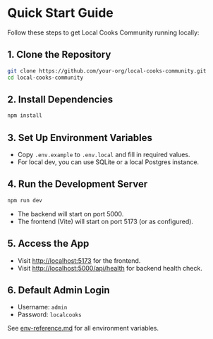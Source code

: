 # Quick Start Guide

Follow these steps to get Local Cooks Community running locally:

## 1. Clone the Repository
```bash
git clone https://github.com/your-org/local-cooks-community.git
cd local-cooks-community
```

## 2. Install Dependencies
```bash
npm install
```

## 3. Set Up Environment Variables
- Copy `.env.example` to `.env.local` and fill in required values.
- For local dev, you can use SQLite or a local Postgres instance.

## 4. Run the Development Server
```bash
npm run dev
```

- The backend will start on port 5000.
- The frontend (Vite) will start on port 5173 (or as configured).

## 5. Access the App
- Visit [http://localhost:5173](http://localhost:5173) for the frontend.
- Visit [http://localhost:5000/api/health](http://localhost:5000/api/health) for backend health check.

## 6. Default Admin Login
- Username: `admin`
- Password: `localcooks`

See [env-reference.md](./env-reference.md) for all environment variables. 
